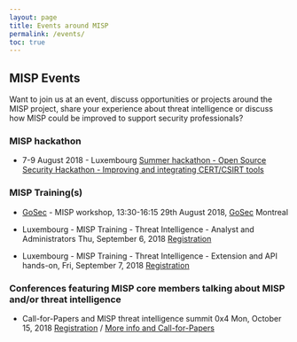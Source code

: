 ```yaml
---
layout: page
title: Events around MISP
permalink: /events/
toc: true
---
```


## MISP Events

Want to join us at an event, discuss opportunities or projects around the MISP project, share your experience about threat intelligence or discuss how MISP could be improved to support security professionals?

### MISP hackathon

- 7-9 August 2018 - Luxembourg [Summer hackathon - Open Source Security Hackathon - Improving and integrating CERT/CSIRT tools ](https://www.circl.lu/pub/summer-hackathon/)

### MISP Training(s)

- [GoSec](https://www.gosec.net/wp-content/uploads/2018/07/GoSec_agenda-FINAL-3.pdf) - MISP workshop, 13:30-16:15 29th August 2018, [GoSec](https://www.gosec.net/) Montreal

- Luxembourg - MISP Training - Threat Intelligence - Analyst and Administrators Thu, September 6, 2018 [Registration](https://www.eventbrite.com/e/misp-training-threat-intelligence-analyst-and-administrators-tickets-46353014113)

- Luxembourg - MISP Training - Threat Intelligence - Extension and API hands-on, Fri, September 7, 2018 [Registration](https://www.eventbrite.com/e/misp-training-threat-intelligence-extension-and-api-hands-on-tickets-46353031164)

### Conferences featuring MISP core members talking about MISP and/or threat intelligence

- Call-for-Papers and MISP threat intelligence summit 0x4 Mon, October 15, 2018 [Registration](https://www.eventbrite.com/e/misp-threat-intelligence-summit-0x4-tickets-46481482365) / [More info and Call-for-Papers](https://www.hack.lu/misp-summit/)

